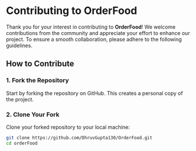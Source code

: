 # Contributing to OrderFood

Thank you for your interest in contributing to **OrderFood**! We welcome contributions from the community and appreciate your effort to enhance our project. To ensure a smooth collaboration, please adhere to the following guidelines.

## How to Contribute

### 1. Fork the Repository
Start by forking the repository on GitHub. This creates a personal copy of the project.

### 2. Clone Your Fork
Clone your forked repository to your local machine:
```bash
git clone https://github.com/DhruvGupta130/OrderFood.git
cd orderFood
